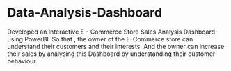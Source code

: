 # Data-Analysis-Dashboard
Developed an Interactive E - Commerce Store Sales Analysis Dashboard  using PowerBI.  So that , the owner of the E-Commerce store can understand their customers and their interests. And the owner can increase their sales by analysing this Dashboard by understanding their customer behaviour.
